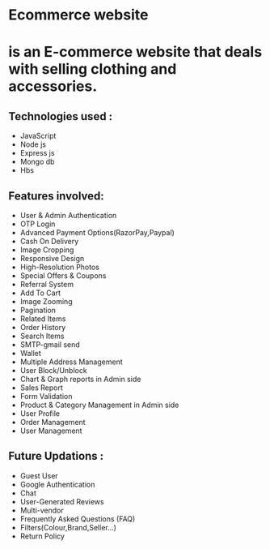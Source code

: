<h1> Ecommerce website<h1>
  
  <p> is an E-commerce website that deals with selling clothing and accessories.<p>
  
  
Technologies used :
-----------------------
* JavaScript
* Node js
* Express js
* Mongo db
* Hbs

Features involved:
-----------------------------------------------
* User & Admin Authentication
* OTP Login
* Advanced Payment Options(RazorPay,Paypal)
* Cash On Delivery
* Image Cropping
* Responsive Design
* High-Resolution Photos
* Special Offers & Coupons
* Referral System
* Add To Cart
* Image Zooming
* Pagination
* Related Items
* Order History
* Search Items
* SMTP-gmail send
* Wallet
* Multiple Address Management
* User Block/Unblock
* Chart & Graph reports in Admin side
* Sales Report
* Form Validation
* Product & Category Management in Admin side
* User Profile
* Order Management
* User Management

Future Updations :
----------------------------------
* Guest User
* Google Authentication
* Chat
* User-Generated Reviews
* Multi-vendor
* Frequently Asked Questions (FAQ)
* Filters(Colour,Brand,Seller...)
* Return Policy
